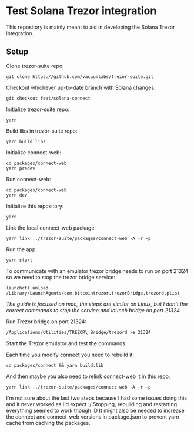 # Test Solana Trezor integration

This repository is mainly meant to aid in developing the Solana Trezor integration.

## Setup

Clone trezor-suite repo:

```
git clone https://github.com/vacuumlabs/trezor-suite.git
```

Checkout whichever up-to-date branch with Solana changes:

```
git checkout feat/solana-connect
```

Initialize trezor-suite repo:

```
yarn
```

Build libs in trezor-suite repo:

```
yarn build:libs
```

Initialize connect-web:

```
cd packages/connect-web
yarn predev
```

Run connect-web:

```
cd packages/connect-web
yarn dev
```

Initialize this repository:

```
yarn
```

Link the local connect-web package:

```
yarn link ../trezor-suite/packages/connect-web -A -r -p
```

Run the app:

```
yarn start
```

To communicate with an emulator trezor bridge needs to run on port 21324 so we need to stop the trezor bridge service:

```
launchctl unload /Library/LaunchAgents/com.bitcointrezor.trezorBridge.trezord.plist
```

_The guide is focused on mac, the steps are similar on Linux, but I don't the correct commands to stop the service and launch bridge on port 21324._

Run Trezor bridge on port 21324:

```
/Applications/Utilities/TREZOR\ Bridge/trezord -e 21324
```

Start the Trezor emulator and test the commands.

Each time you modify connect you need to rebuild it:

```
cd packages/connect && yarn build:lib
```

And then maybe you also need to relink connect-web it in this repo:

```
yarn link ../trezor-suite/packages/connect-web -A -r -p
```

I'm not sure about the last two steps because I had some issues doing this and it never worked as I'd expect :/ Stopping, rebuilding and restarting everything seemed to work though :D It might also be needed to increase the connect and connect-web versions in package.json to prevent yarn cache from caching the packages.
